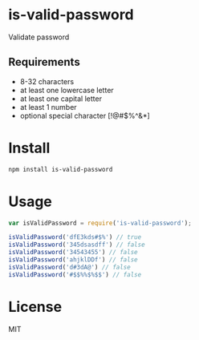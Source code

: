 # is-valid-password

Validate password

## Requirements

- 8-32 characters
- at least one lowercase letter
- at least one capital letter
- at least 1 number
- optional special character [!@#$%^&*]

# Install

```bash
npm install is-valid-password
```

# Usage

```javascript
var isValidPassword = require('is-valid-password');

isValidPassword('dfE3kds#$%') // true
isValidPassword('345dsasdff') // false
isValidPassword('34543455') // false
isValidPassword('ahjklDDf') // false
isValidPassword('d#3dA@') // false
isValidPassword('#$$%%$%$$') // false
```

# License

MIT
